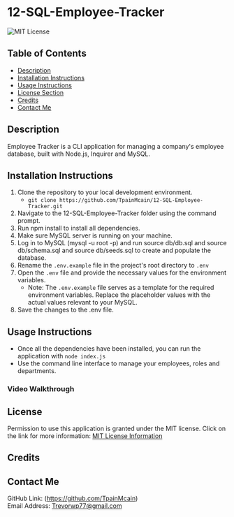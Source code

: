 # 12-SQL-Employee-Tracker
![MIT License](https://img.shields.io/badge/license-MIT-important)

## Table of Contents
  - [Description](#description)
  - [Installation Instructions](#installation-instructions)
  - [Usage Instructions](#usage-instructions)
  - [License Section](#license)
  - [Credits](#credits)
  - [Contact Me](#contact-me)
  
## Description
Employee Tracker is a CLI application for managing a company's employee database, built with Node.js, Inquirer and MySQL.

## Installation Instructions
1. Clone the repository to your local development environment.
    * ```git clone https://github.com/TpainMcain/12-SQL-Employee-Tracker.git```
2. Navigate to the 12-SQL-Employee-Tracker folder using the command prompt.
3. Run npm install to install all dependencies.
4. Make sure MySQL server is running on your machine.
5. Log in to MySQL (mysql -u root -p) and run source db/db.sql and source db/schema.sql and source db/seeds.sql to create and populate the database.
6. Rename the ```.env.example``` file in the project's root directory to ```.env```
7. Open the ```.env``` file and provide the necessary values for the environment variables.
    * Note: The ```.env.example``` file serves as a template for the required environment variables. Replace the placeholder values with the actual values relevant to your MySQL.
8. Save the changes to the .env file.

## Usage Instructions
* Once all the dependencies have been installed, you can run the application with ```node index.js```  
* Use the command line interface to manage your employees, roles and departments.
### Video Walkthrough
    
## License
Permission to use this application is granted under the MIT license.
Click on the link for more information: [MIT License Information](https://opensource.org/licenses/MIT)
  
## Credits
  
## Contact Me
GitHub Link: (https://github.com/TpainMcain)<br>
Email Address: <Trevorwp77@gmail.com>
